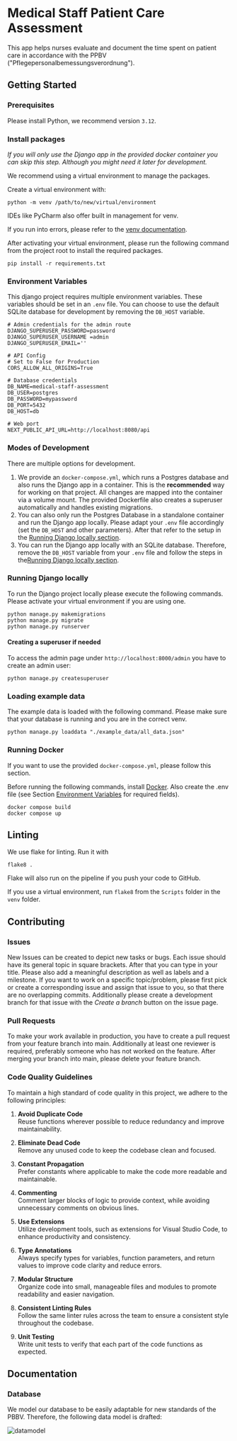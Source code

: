 # Medical Staff Patient Care Assessment
This app helps nurses evaluate and document the time spent on patient care in accordance with the PPBV ("Pflegepersonalbemessungsverordnung").

## Getting Started

### Prerequisites
Please install Python, we recommend version `3.12`.

### Install packages

_If you will only use the Django app in the provided docker container you can skip this step. Although you might need it later for development._

We recommend using a virtual environment to manage the packages. 

Create a virtual environment with:

```shell
python -m venv /path/to/new/virtual/environment
```

IDEs like PyCharm also offer built in management for venv.

If you run into errors, please refer to the [venv documentation](https://docs.python.org/3/library/venv.html).

After activating your virtual environment, please run the following command from the project root to install the required packages.

```shell
pip install -r requirements.txt
```

### Environment Variables

This django project requires multiple environment variables. These variables should be set in an `.env` file. You can choose to use the default SQLite database for development by removing the `DB_HOST` variable.


```dosini
# Admin credentials for the admin route
DJANGO_SUPERUSER_PASSWORD=password
DJANGO_SUPERUSER_USERNAME =admin
DJANGO_SUPERUSER_EMAIL=''

# API Config
# Set to False for Production
CORS_ALLOW_ALL_ORIGINS=True

# Database credentials
DB_NAME=medical-staff-assessment
DB_USER=postgres
DB_PASSWORD=mypassword
DB_PORT=5432
DB_HOST=db

# Web port
NEXT_PUBLIC_API_URL=http://localhost:8080/api
```

### Modes of Development

There are multiple options for development. 

1. We provide an `docker-compose.yml`, which runs a Postgres database and also runs the Django app in a container. This is the **recommended** way for working on that project. All changes are mapped into the container via a volume mount. The provided Dockerfile also creates a superuser automatically and handles existing migrations.
2. You can also only run the Postgres Database in a standalone container and run the Django app locally. Please adapt your `.env` file accordingly (set the `DB_HOST` and other parameters). After that refer to the setup in the [Running Django locally section](#running-django-locally). 
3. You can run the Django app locally with an SQLite database. Therefore, remove the `DB_HOST` variable from your `.env` file and follow the steps in the[Running Django locally section](#running-django-locally).


### Running Django locally

To run the Django project locally please execute the following commands. Please activate your virtual environment if you are using one.

```shell
python manage.py makemigrations
python manage.py migrate
python manage.py runserver
```

#### Creating a superuser if needed

To access the admin page under `http://localhost:8000/admin` you have to create an admin user:

```shell
python manage.py createsuperuser
```

### Loading example data

The example data is loaded with the following command. Please make sure that your database is running and you are in the correct venv.

```shell
python manage.py loaddata "./example_data/all_data.json"
```


### Running Docker
If you want to use the provided `docker-compose.yml`, please follow this section.

Before running the following commands, install [Docker](https://www.docker.com/).
Also create the .env file (see Section [Environment Variables](#environment-variables) for required fields).

```shell
docker compose build
docker compose up
```

## Linting

We use flake for linting. Run it with

```shell
flake8 .
```

Flake will also run on the pipeline if you push your code to GitHub.

If you use a virtual environment, run `flake8` from the `Scripts` folder in the `venv` folder.

## Contributing

### Issues

New Issues can be created to depict new tasks or bugs. Each issue should have its general topic in square brackets. After that you can type in your title. Please also add a meaningful description as well as labels and a milestone.
If you want to work on a specific topic/problem, please first pick or create a corresponding issue and assign that issue to you, so that there are no overlapping commits. Additionally please create a development branch for that issue with the _Create a branch_ button on the issue page.

### Pull Requests

To make your work available in production, you have to create a pull request from your feature branch into main. Additionally at least one reviewer is required, preferably someone who has not worked on the feature.
After merging your branch into main, please delete your feature branch.

### Code Quality Guidelines

To maintain a high standard of code quality in this project, we adhere to the following principles:

1. **Avoid Duplicate Code**  
   Reuse functions wherever possible to reduce redundancy and improve maintainability.

2. **Eliminate Dead Code**  
   Remove any unused code to keep the codebase clean and focused.

3. **Constant Propagation**  
   Prefer constants where applicable to make the code more readable and maintainable.

4. **Commenting**  
   Comment larger blocks of logic to provide context, while avoiding unnecessary comments on obvious lines.

5. **Use Extensions**  
   Utilize development tools, such as extensions for Visual Studio Code, to enhance productivity and consistency.

6. **Type Annotations**  
   Always specify types for variables, function parameters, and return values to improve code clarity and reduce errors.

7. **Modular Structure**  
   Organize code into small, manageable files and modules to promote readability and easier navigation.

8. **Consistent Linting Rules**  
   Follow the same linter rules across the team to ensure a consistent style throughout the codebase.

9. **Unit Testing**  
   Write unit tests to verify that each part of the code functions as expected.


## Documentation

### Database

We model our database to be easily adaptable for new standards of the PBBV. Therefore, the following data model is drafted:

![datamodel](../documentation/media/DB-Model-PBBV-13-11-2024.svg)
